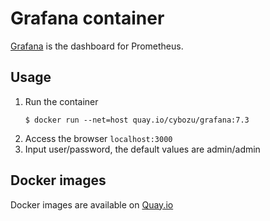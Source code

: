 Grafana container
==================

[Grafana](https://grafana.com/) is the dashboard for Prometheus.

Usage
-----

1. Run the container
    ```console
    $ docker run --net=host quay.io/cybozu/grafana:7.3
    ```
2. Access the browser `localhost:3000`
3. Input user/password, the default values are admin/admin

Docker images
-------------

Docker images are available on [Quay.io](https://quay.io/repository/cybozu/grafana)
